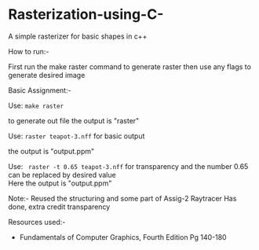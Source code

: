 # Rasterization-using-C-
A simple rasterizer for basic shapes in c++ 


How to run:-

First run the make raster command to generate raster
then use any flags to generate desired image

Basic Assignment:-
 
Use:	```make raster``` 
	
to generate out file 
the output is "raster"

Use:	```raster teapot-3.nff```
	for basic output

the output is "output.ppm"

Use: ``` raster -t 0.65 teapot-3.nff```
      for transparency and the number 0.65 can be replaced by desired value		
      Here the output is "output.ppm"



Note:-
Reused the structuring and some part of Assig-2 Raytracer
Has done, extra credit transparency

 
Resources used:-
- Fundamentals of Computer Graphics, Fourth Edition
  Pg 140-180


